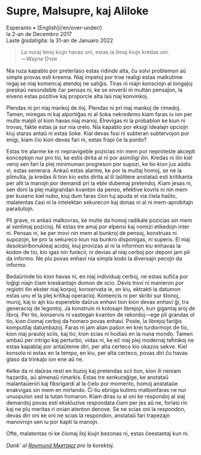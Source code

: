 Supre, Malsupre, kaj Aliloke
============================

<div class="center">Esperanto ▪ [English](/en/over-under/)</div>
<div class="center">la 2-an de Decembro 2017</div>
<div class="center">Laste ĝisdatigita: la 31-an de Januaro 2022</div>

>La nuraj limoj kiujn havas oni, estas la limoj kiujn kredas oni.<br>
>―Wayne Dʏᴇʀ

Nia ruza kapablo por preterlaso estas ridinde alta, ĉu solvi problemon aŭ simple provas esti kreema.
Niaj impetoj por troe realigi estas malkutime regaj se niaj komencaj atendoj ne satiĝis. Tiras ni
niajn konsciojn al longaĵoj preskaŭ nesondeble ĉar pensas ni, ke se enverŝi ni multan pensaĵon, la
elveno estas pozitive kaj proporcie alta laŭ niaj konvinkoj.

Plendas ni pri niaj mankoj de iloj. Plendas ni pri niaj mankoj de rimedoj. Tamen, miregas ni kaj
alportiĝas ni al ŝoka nekredemo kiam faras iu ion per multe malpli ol kion havas niaj manoj.
Elrevigas ni la probablon ke kiun ni trovas, fakte estas ja sur nia orelo. Nia kapablo por eksigi
idealajn opciojn kiuj staras antaŭ ni estas ŝoke. Kial devas fosi ni subteran subtervojon por enigi,
kiam ĉio kion devas fari ni, estas frapi ĉe la pordo?

Estas tre alarme ke ni nepravigeble pozicias nin mem por neproteste akcepti konceptojn nur pro tio,
ke estis dirita al ni por asimiligi ilin. Kredas ni ilin kiel veroj sen fari la plej minimuman
progreson por supozi, ke tio kion ĵus aŭdis vi, estas senerara. Ankaŭ estas alarme, ke por la multaj
homoj, se ne la plimulta, ja kredas ili tion kio estis dirita al ili laŭlitere anstataŭ esti
kritikanta per alti la manojn por demandi pri la eble dubemaj pretendoj. Kiam jesas ni, sen doni
la plej malgrandan kvanton da penso, efektive kovris ni nin mem per kuseno kiel nubo, kiuj dum faras
ĉion tuj apuda el via ĉiela haŭto, malatentas ĉasi ni la intelektan sekurecon kaj donas ni al ni
mem-aprobitajn paraŝutojn.

Pli grave, ni ankaŭ malkovras, ke multe da homoj radikale pozicias sin mem al senlimaj pozicioj. Ni
estas tre amaj por elpensi kaj nomizi etikedojn inter ni. Pensas ni, ke per movi nin mem al bunkroj
de pensoj, konstruas ni supozojn, ke pro la sekureco kiun nia bunkro disponigas, ni superis. El niaj
desoksiribonukleaj acidoj, kiuj provizas al ni la informon kiu enhavas la kodon de tio, kio igas nin
funkcii; ni devias al niaj cerboj por deponi jam pli da informo. Ne plu povas enhavi nia simpla kodo
la diversajn pecojn da informo.

Bedaŭrinde tio kion havas ni, en niaj individuaj cerboj, ne estas sufiĉa por loĝigi niajn ĉiam
kreskantajn domon de scio. Devis trovi ni manieron por registri ilin ekster niaj korpoj, konservata
ie, en kiu, ektrakti la datumon estas unu el la plej kritikaj operacioj. Komencis ni per skribi sur
ŝtonoj, muroj, kaj io ajn kiu espereble daŭrus enhavi tion kion devas enhavi ĝi, tra generacioj de
legontoj. Ja konstruis ni kolosajn librejojn, kun gigantaj aroj de libroj. Per tio, konservis ni
vastegan kvanton de rekordoj—ege pli grandas ol tio, kion ĉiomaj cerboj da homaro povas enhavi.
Poste, la librejoj fariĝis komputilaj datumbazoj. Faras ni jam alian paŝon en krei turdormojn de
tio, kion niaj prauloj sciis, kaj tio, kion scias ni hodiaŭ en la nuna mondo. Tamen ambaŭ per
intrigo kaj perturbo, vidas ni, ke eĉ niaj plej modernaj teĥnikoj ne estas kapablaj por antaŭteme
diri, per alta certeco kio okazos sekve. Kiel konsolo ni estas en la tempo, en kiu, per alta
certeco, povas diri ĉu havas glaso da trinkaĵo ion ene aŭ ne.

Kelke da ni daŭras resti en iluzioj kaj pretendas scii tion, kion ili neniam hazardis, aŭ almenaŭ
rimarkis. Estas tre senkuraĝige, ke anstataŭ malantaŭeniri kaj fiksrigardi al la ĉielo por momento,
homoj anstataŭe enakvigas sin mem en mirlando. Ĉi tiu ebriiga kutimo malbonfaras ne nur unuopulon
sed la tutan homaron. Kiam diras iu al oni ke respondoj al siaj demandoj povas esti ekskluzive
respondata ĉiam per jes aŭ ne, forlasi rin kaj ne plu meritas ri onian atenton denove. Se ne scias
oni la respondon, devas diri oni ke oni ne scias la respondon, anstataŭ fari trapezajn manovrojn sen
iu por kapti la manojn.

Ofte, malatentas ni ke ĉiomaj iloj kiujn bezonas ni, estas ĉeestantaj kun ni.

_Dank’ al [Raymund Mᴀʀᴛɪɴᴇᴢ](https://zhaqenl.github.io) pro la korektoj._
